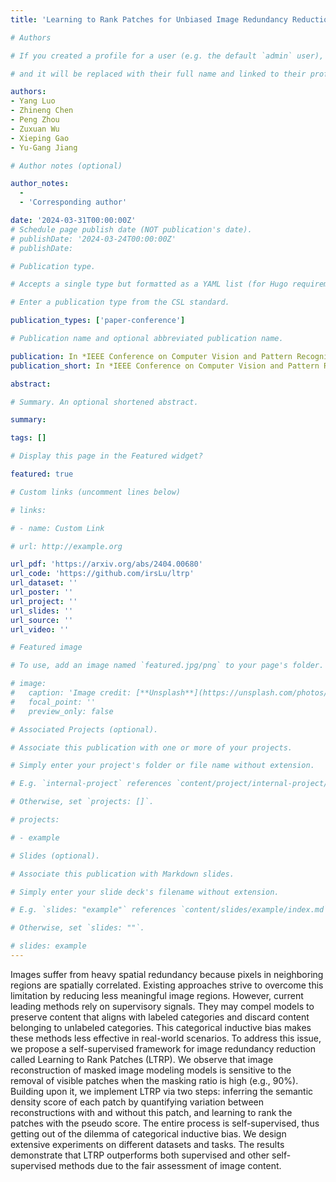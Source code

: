 ```yaml
---
title: 'Learning to Rank Patches for Unbiased Image Redundancy Reduction'

# Authors

# If you created a profile for a user (e.g. the default `admin` user), write the username (folder name) here

# and it will be replaced with their full name and linked to their profile.

authors:
- Yang Luo
- Zhineng Chen
- Peng Zhou
- Zuxuan Wu
- Xieping Gao
- Yu-Gang Jiang

# Author notes (optional)

author_notes:
  - 
  - 'Corresponding author'

date: '2024-03-31T00:00:00Z'
# Schedule page publish date (NOT publication's date).
# publishDate: '2024-03-24T00:00:00Z'
# publishDate: 

# Publication type.

# Accepts a single type but formatted as a YAML list (for Hugo requirements).

# Enter a publication type from the CSL standard.

publication_types: ['paper-conference']

# Publication name and optional abbreviated publication name.

publication: In *IEEE Conference on Computer Vision and Pattern Recognition (CVPR) 2024*
publication_short: In *IEEE Conference on Computer Vision and Pattern Recognition (CVPR) 2024*

abstract: 

# Summary. An optional shortened abstract.

summary: 

tags: []

# Display this page in the Featured widget?

featured: true

# Custom links (uncomment lines below)

# links:

# - name: Custom Link

# url: http://example.org

url_pdf: 'https://arxiv.org/abs/2404.00680'
url_code: 'https://github.com/irsLu/ltrp'
url_dataset: ''
url_poster: ''
url_project: ''
url_slides: ''
url_source: ''
url_video: ''

# Featured image

# To use, add an image named `featured.jpg/png` to your page's folder.

# image:
#   caption: 'Image credit: [**Unsplash**](https://unsplash.com/photos/pLCdAaMFLTE)'
#   focal_point: ''
#   preview_only: false

# Associated Projects (optional).

# Associate this publication with one or more of your projects.

# Simply enter your project's folder or file name without extension.

# E.g. `internal-project` references `content/project/internal-project/index.md`.

# Otherwise, set `projects: []`.

# projects:

# - example

# Slides (optional).

# Associate this publication with Markdown slides.

# Simply enter your slide deck's filename without extension.

# E.g. `slides: "example"` references `content/slides/example/index.md`.

# Otherwise, set `slides: ""`.

# slides: example
---
```


Images suffer from heavy spatial redundancy because pixels in neighboring regions are spatially correlated. Existing approaches strive to overcome this limitation by reducing less meaningful image regions. However, current leading methods rely on supervisory signals. They may compel models to preserve content that aligns with labeled categories and discard content belonging to unlabeled categories. This categorical inductive bias makes these methods less effective in real-world scenarios. To address this issue, we propose a self-supervised framework for image redundancy reduction called Learning to Rank Patches (LTRP). We observe that image reconstruction of masked image modeling models is sensitive to the removal of visible patches when the masking ratio is high (e.g., 90\%). Building upon it, we implement LTRP via two steps: inferring the semantic density score of each patch by quantifying variation between reconstructions with and without this patch, and learning to rank the patches with the pseudo score. The entire process is self-supervised, thus getting out of the dilemma of categorical inductive bias. We design extensive experiments on different datasets and tasks. The results demonstrate that LTRP outperforms both supervised and other self-supervised methods due to the fair assessment of image content.